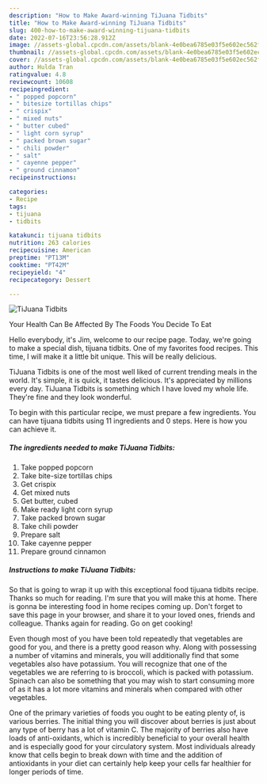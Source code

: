 ```yaml
---
description: "How to Make Award-winning TiJuana Tidbits"
title: "How to Make Award-winning TiJuana Tidbits"
slug: 400-how-to-make-award-winning-tijuana-tidbits
date: 2022-07-16T23:56:28.912Z
image: //assets-global.cpcdn.com/assets/blank-4e0bea6785e03f5e602ec562f230caae08da540cada707380b4fe1bbebba43da.png
thumbnail: //assets-global.cpcdn.com/assets/blank-4e0bea6785e03f5e602ec562f230caae08da540cada707380b4fe1bbebba43da.png
cover: //assets-global.cpcdn.com/assets/blank-4e0bea6785e03f5e602ec562f230caae08da540cada707380b4fe1bbebba43da.png
author: Hulda Tran
ratingvalue: 4.8
reviewcount: 10608
recipeingredient:
- " popped popcorn"
- " bitesize tortillas chips"
- " crispix"
- " mixed nuts"
- " butter cubed"
- " light corn syrup"
- " packed brown sugar"
- " chili powder"
- " salt"
- " cayenne pepper"
- " ground cinnamon"
recipeinstructions:

categories:
- Recipe
tags:
- tijuana
- tidbits

katakunci: tijuana tidbits 
nutrition: 263 calories
recipecuisine: American
preptime: "PT13M"
cooktime: "PT42M"
recipeyield: "4"
recipecategory: Dessert

---
```



![TiJuana Tidbits](//assets-global.cpcdn.com/assets/blank-4e0bea6785e03f5e602ec562f230caae08da540cada707380b4fe1bbebba43da.png)

Your Health Can Be Affected By The Foods You Decide To Eat

Hello everybody, it's Jim, welcome to our recipe page. Today, we're going to make a special dish, tijuana tidbits. One of my favorites food recipes. This time, I will make it a little bit unique. This will be really delicious.



TiJuana Tidbits is one of the most well liked of current trending meals in the world. It's simple, it is quick, it tastes delicious. It's appreciated by millions every day. TiJuana Tidbits is something which I have loved my whole life. They're fine and they look wonderful.


To begin with this particular recipe, we must prepare a few ingredients. You can have tijuana tidbits using 11 ingredients and 0 steps. Here is how you can achieve it.

<!--inarticleads1-->

##### The ingredients needed to make TiJuana Tidbits:

1. Take  popped popcorn
1. Take  bite-size tortillas chips
1. Get  crispix
1. Get  mixed nuts
1. Get  butter, cubed
1. Make ready  light corn syrup
1. Take  packed brown sugar
1. Take  chili powder
1. Prepare  salt
1. Take  cayenne pepper
1. Prepare  ground cinnamon




<!--inarticleads2-->

##### Instructions to make TiJuana Tidbits:





So that is going to wrap it up with this exceptional food tijuana tidbits recipe. Thanks so much for reading. I'm sure that you will make this at home. There is gonna be interesting food in home recipes coming up. Don't forget to save this page in your browser, and share it to your loved ones, friends and colleague. Thanks again for reading. Go on get cooking!

Even though most of you have been told repeatedly that vegetables are good for you, and there is a pretty good reason why. Along with possessing a number of vitamins and minerals, you will additionally find that some vegetables also have potassium. You will recognize that one of the vegetables we are referring to is broccoli, which is packed with potassium. Spinach can also be something that you may wish to start consuming more of as it has a lot more vitamins and minerals when compared with other vegetables.

One of the primary varieties of foods you ought to be eating plenty of, is various berries. The initial thing you will discover about berries is just about any type of berry has a lot of vitamin C. The majority of berries also have loads of anti-oxidants, which is incredibly beneficial to your overall health and is especially good for your circulatory system. Most individuals already know that cells begin to break down with time and the addition of antioxidants in your diet can certainly help keep your cells far healthier for longer periods of time.

